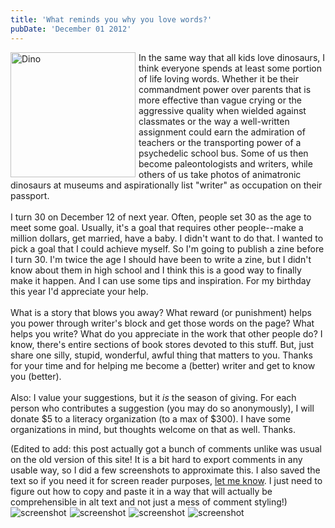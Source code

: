 ```yaml
---
title: 'What reminds you why you love words?'
pubDate: 'December 01 2012'
---
```


<p><img alt="Dino" src="/files/dino-book.jpg" style="width: 200px; float: left; margin-right: 5px; height: 200px;" />In the same way that all kids love dinosaurs, I think everyone spends at least some portion of life loving words. Whether it be their commandment power over parents that is more effective than vague crying or the aggressive quality when wielded against classmates or the way a well-written assignment could earn the admiration of teachers or the transporting power of a psychedelic school bus. Some of us then become paleontologists and writers, while others of us take photos of animatronic dinosaurs at museums and aspirationally list &quot;writer&quot; as occupation on their passport.<br />
<br />
I turn 30 on December 12 of next year. Often, people set 30 as the age to meet some goal. Usually, it&#39;s a goal that requires other people--make a million dollars, get married, have a baby. I didn&#39;t want to do that. I wanted to pick a goal that I could achieve myself. So I&#39;m going to publish a zine before I turn 30. I&#39;m twice the age I should have been to write a zine, but I didn&#39;t know about them in high school and I think this is a good way to finally make it happen. And I can use some tips and inspiration. For my birthday this year I&#39;d appreciate your help.<br />
<br />
What is a story that blows you away? What reward (or punishment) helps you power through writer&#39;s block and get those words on the page? What helps you write? What do you appreciate in the work that other people do? I know, there&#39;s entire sections of book stores devoted to this stuff. But, just share one silly, stupid, wonderful, awful thing that matters to you. Thanks for your time and for helping me become a (better) writer and get to know you (better).<br />
<br />
Also: I value your suggestions, but it <em>is</em> the season of giving. For each person who contributes a suggestion (you may do so anonymously), I will donate $5 to a literacy organization (to a max of $300). I have some organizations in mind, but thoughts welcome on that as well. Thanks.</p>


(Edited to add: this post actually got a bunch of comments unlike was usual on the old version of this site! It is a bit hard to export comments in any usable way, so I did a few screenshots to approximate this. I also saved the text so if you need it for screen reader purposes, <a href="mailto:hello@erikaowens.com">let me know</a>. I just need to figure out how to copy and paste it in a way that will actually be comprehensible in alt text and not just a mess of comment styling!)
<img alt="screenshot" src="/files/writing-advice1.png" style="float: left; margin-right: 5px" />
<img alt="screenshot" src="/files/writing-advice2.png" style="float: left; margin-right: 5px" />
<img alt="screenshot" src="/files/writing-advice3.png" style="float: left; margin-right: 5px" />
<img alt="screenshot" src="/files/writing-advice4.png" style="float: left; margin-right: 5px" />
